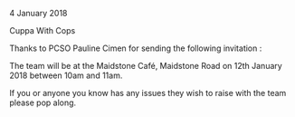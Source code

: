 4 January 2018

Cuppa With Cops

Thanks to PCSO Pauline Cimen for sending the following invitation :

The team will be at the Maidstone Café, Maidstone Road on 12th January 2018 between 10am and 11am.

If you or anyone you know has any issues they wish to raise with the team please pop along.
